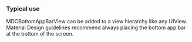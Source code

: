 ### Typical use

MDCBottomAppBarView can be added to a view hierarchy like any UIView. Material Design guidelines
recommend always placing the bottom app bar at the bottom of the screen.
